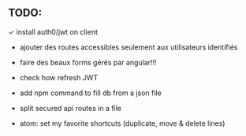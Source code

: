 

## TODO:

✓ install auth0/jwt on client

- ajouter des routes accessibles seulement aux utilisateurs identifiés

- faire des beaux forms gérés par angular!!!

- check how refresh JWT
- add npm command to fill db from a json file

- split secured api routes in a file

- atom: set my favorite shortcuts (duplicate, move & delete lines)
